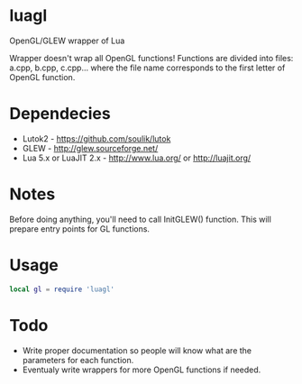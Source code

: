 ﻿luagl
=============

OpenGL/GLEW wrapper of Lua

Wrapper doesn't wrap all OpenGL functions!
Functions are divided into files: a.cpp, b.cpp, c.cpp... where the file name corresponds to the first letter of OpenGL function.

Dependecies
===========

* Lutok2 - https://github.com/soulik/lutok
* GLEW - http://glew.sourceforge.net/
* Lua 5.x or LuaJIT 2.x - http://www.lua.org/ or http://luajit.org/

Notes
=====

Before doing anything, you'll need to call InitGLEW() function. This will prepare entry points for GL functions.


Usage
=====

```lua
local gl = require 'luagl'
```

Todo
====

* Write proper documentation so people will know what are the parameters for each function.
* Eventualy write wrappers for more OpenGL functions if needed.

